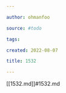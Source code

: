 ```yaml
---

author: ohmanfoo

source: #todo

tags: 

created: 2022-08-07

title: 1532

---
```

[[1532.md]]#1532.md